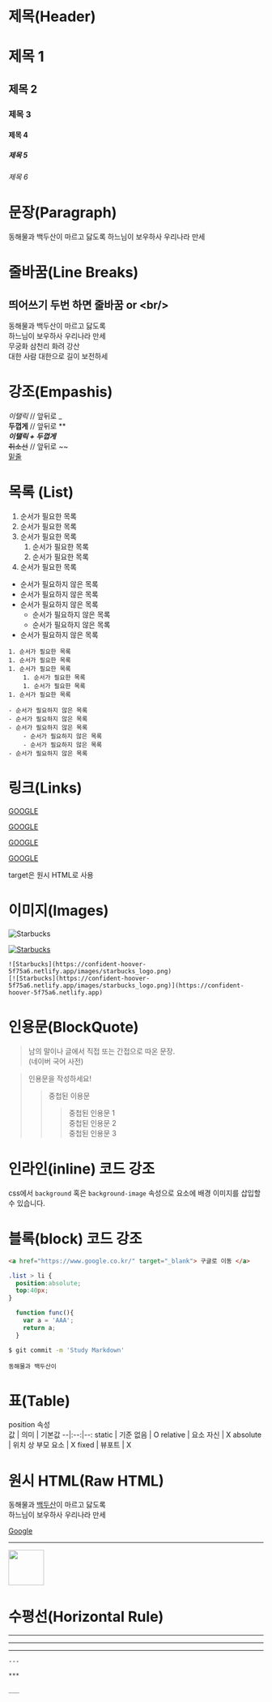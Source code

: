 # 제목(Header)

# 제목 1
## 제목 2
### 제목 3
#### 제목 4
##### 제목 5
###### 제목 6

# 문장(Paragraph)

동해물과 백두산이 마르고 닳도록
하느님이 보우하사 우리나라 만세

# 줄바꿈(Line Breaks)
## 띄어쓰기 두번 하면 줄바꿈 or &lt;br/>
동해물과 백두산이 마르고 닳도록  
하느님이 보우하사 우리나라 만세  
무궁화 삼천리 화려 강산<br/>
대한 사람 대한으로 길이 보전하세

# 강조(Empashis)

_이탤릭_  // 앞뒤로 _  
**두껍게** // 앞뒤로 **  
**_이탤릭 + 두껍게_**  
~~취소선~~  // 앞뒤로 ~~  
<u>밑줄</u>

# 목록 (List)

1. 순서가 필요한 목록
1. 순서가 필요한 목록
1. 순서가 필요한 목록
    1. 순서가 필요한 목록
    1. 순서가 필요한 목록
1. 순서가 필요한 목록

- 순서가 필요하지 않은 목록
- 순서가 필요하지 않은 목록
- 순서가 필요하지 않은 목록
    - 순서가 필요하지 않은 목록
    - 순서가 필요하지 않은 목록
- 순서가 필요하지 않은 목록
```
1. 순서가 필요한 목록
1. 순서가 필요한 목록
1. 순서가 필요한 목록
    1. 순서가 필요한 목록
    1. 순서가 필요한 목록
1. 순서가 필요한 목록

- 순서가 필요하지 않은 목록
- 순서가 필요하지 않은 목록
- 순서가 필요하지 않은 목록
    - 순서가 필요하지 않은 목록
    - 순서가 필요하지 않은 목록
- 순서가 필요하지 않은 목록
```

# 링크(Links)

<a href="https://google.com">GOOGLE </a>

[GOOGLE](https://google.com)

<a href="https://google.com" title="Naver로 이동" >GOOGLE </a>

[GOOGLE](https://google.com "Google로 이동")

target은 원시 HTML로 사용

# 이미지(Images)

![Starbucks](https://confident-hoover-5f75a6.netlify.app/images/starbucks_logo.png)

[![Starbucks](https://confident-hoover-5f75a6.netlify.app/images/starbucks_logo.png)](https://confident-hoover-5f75a6.netlify.app)
```
![Starbucks](https://confident-hoover-5f75a6.netlify.app/images/starbucks_logo.png)
[![Starbucks](https://confident-hoover-5f75a6.netlify.app/images/starbucks_logo.png)](https://confident-hoover-5f75a6.netlify.app)
```

# 인용문(BlockQuote)

> 남의 말이나 글에서 직접 또는 간접으로 따온 문장.  
> (네이버 국어 사전)

> 인용문을 작성하세요!
>> 중첩된 이용문
>>> 중첩된 인용문 1  
>>> 중첩된 인용문 2  
>>> 중첩된 인용문 3

# 인라인(inline) 코드 강조

css에서 `background` 혹은
`background-image` 속성으로 요소에 배경 이미지를 삽입할 수 있습니다.

# 블록(block) 코드 강조

```html
<a href="https://www.google.co.kr/" target="_blank"> 구글로 이동 </a>
```

``` css
.list > li {
  position:absolute;
  top:40px;
}
```

```javascript
  function func(){
    var a = 'AAA';
    return a;
  }
```

```bash
$ git commit -m 'Study Markdown'
```

```plaintext
동해물과 백두산이
```

# 표(Table)
position 속성  
값 | 의미 | 기본값
--|:--:|--:
static | 기준 없음 | O
relative | 요소 자신 | X
absolute | 위치 상 부모 요소 | X
fixed | 뷰포트 | X

# 원시 HTML(Raw HTML)

동해물과 <u>백두산</u>이 마르고 닳도록<br>
하느님이 보우하사 우리나라 만세

<a href="https://google.com" title="구글로 이동" target="_blank">Google</a>

___

<img width="70" src="https://confident-hoover-5f75a6.netlify.app/images/starbucks_logo.png">

# 수평선(Horizontal Rule)

---

***

___
```
---

***

___
```
